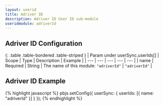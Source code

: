 ```yaml
---
layout: userid
title: Adriver ID
description: Adriver ID User ID sub-module
useridmodule: adriverId
---
```


## Adriver ID Configuration

{: .table .table-bordered .table-striped }
| Param under userSync.userIds[] | Scope | Type | Description | Example |
| --- | --- | --- | --- | --- |
| name | Required | String | The name of this module: `"adriverId"` | `"adriverId"` |

## Adriver ID Example

{% highlight javascript %}
pbjs.setConfig({
    userSync: {
        userIds: [{
            name: "adriverId"
        }]
    }
});
{% endhighlight %}
